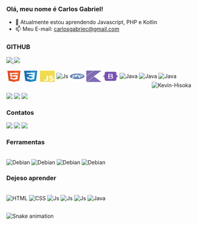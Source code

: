 ### Olá, meu nome é Carlos Gabriel!
- 🌱 Atualmente estou aprendendo Javascript, PHP e Kotlin
- 📫 Meu E-mail: carlosgabriec@gmail.com
<!--
**carlosgabriel1234/carlosgabriel1234** is a ✨ _special_ ✨ repository because its `README.md` (this file) appears on your GitHub profile.

- 🌱 Atualmente estou aprendendo Javascript, PHP e Kotlin
- 📫 Meu E-mail: carlosgabriec@gmail.com
-->


###  GITHUB

<div>
  <a href="https://github.com/KevinAlves55?tab=repositories">
  <img height="180em" src="https://github-readme-stats.vercel.app/api?username=KevinAlves55&show_icons=true&theme=midnight-purple&include_all_commits=true&count_private=true"/>
  <img height="180em" src="https://github-readme-stats.vercel.app/api/top-langs/?username=KevinAlves55&layout=compact&langs_count=7&theme=midnight-purple"/></a>
</div>

<div style="display: inline_block"><br>
  <img align="center" alt="HTML" height="30" width="40" src="https://raw.githubusercontent.com/devicons/devicon/master/icons/html5/html5-original.svg ">
  <img align="center" alt="CSS" height="30" width="40" src="https://raw.githubusercontent.com/devicons/devicon/master/icons/css3/css3-original.svg ">
  <img align="center" alt="Js" height="30" width="40" src="https://raw.githubusercontent.com/devicons/devicon/master/icons/javascript/javascript-plain.svg ">
  <img align="center" alt="Js" height="30" width="40" src="https://cdn.jsdelivr.net/gh/devicons/devicon/icons/sass/sass-original.svg ">
  <img align="center" alt="PHP" height="30" width="40" src="https://raw.githubusercontent.com/devicons/devicon/master/icons/php/php-plain.svg ">
  <img align="center" alt="Kotlin" height="30" width="40" src="https://raw.githubusercontent.com/devicons/devicon/master/icons/kotlin/kotlin-plain.svg ">
  <img align="center" alt="Bootstrap" height="30" width="40" src="https://raw.githubusercontent.com/devicons/devicon/master/icons/bootstrap/bootstrap-plain.svg ">
  <img align="center" alt="Java" height="30" width="40" src="https://cdn.jsdelivr.net/gh/devicons/devicon/icons/java/java-original.svg ">
  <img align="center" alt="Java" height="30" width="40" src="https://cdn.jsdelivr.net/gh/devicons/devicon/icons/spring/spring-original.svg " />
  <img align="center" alt="Java" height="30" width="40" src="https://cdn.jsdelivr.net/gh/devicons/devicon/icons/angularjs/angularjs-original.svg " />
  <img align="right" alt="Kevin-Hisoka" border-radius="20" height="120" width="120" src="https://c.tenor.com/IUoeL5tbyLIAAAAd/hisoka-hunter- x-hunter.gif">
</div>
                                                                                                                                       
##




 <div> 
  <a href="https://instagram.com/" target="_blank"><img src="https://img.shields.io/badge/-Instagram-%23E4405F?style=for-the-badge&logo=instagram&logoColor=white" target="_blank"></a>
  <a href = "mailto:carlosgabriec@gmail.com"><img src="https://img.shields.io/badge/-Gmail-%23333?style=for-the-badge&logo=gmail&logoColor=white" target="_blank"></a>
  <a href="https://www.linkedin.com/in/" target="_blank"><img src="https://img.shields.io/badge/-LinkedIn-%230077B5?style=for-the-badge&logo=linkedin&logoColor=white" target="_blank"></a> 
 
  
 
</div>
  
### Contatos

<div style="display: inline_block;">
  
  <a href="https://api.whatsapp.com/send?phone=5511933177140" target="_blank" rel="noopener"><img src="https://img.shields.io/badge/WhatsApp-25D366?style=for-the-badge&logo=whatsapp&logoColor=white"></a> 
  <a href="https://www.linkedin.com/in/carlos-gabriel-193914212" target="_blank"><img src="https://img.shields.io/badge/-LinkedIn-%230077B5?style=for-the-badge&logo=linkedin&logoColor=white" target="_blank"></a>
  <a href = "mailto:programador.carlosgabriec@gmail.com" target="_blank"><img src="https://img.shields.io/badge/Gmail-D14836?style=for-the-badge&logo=gmail&logoColor=white" target="_blank"></a>
    
</div>
  
  
### Ferramentas
                                                                                                                                      
<div style="display: inline_block"><br>
  <img align="center" alt="Debian" height="30" width="40" src="https://cdn.jsdelivr.net/gh/devicons/devicon/icons/vscode/vscode-original.svg"">
  <img align="center" alt="Debian" height="30" width="40" src="https://cdn.jsdelivr.net/gh/devicons/devicon/icons/figma/figma-original.svg">
  <img align="center" alt="Debian" height="30" width="40" src="https://cdn.jsdelivr.net/gh/devicons/devicon/icons/mysql/mysql-original.svg">
  <img align="center" alt="Debian" height="30" width="40" src="https://cdn.jsdelivr.net/gh/devicons/devicon/icons/windows8/windows8-original.svg"                     </div>

  
### Dejeso aprender

<div style="display: inline_block"><br>
  <img align="center" alt="HTML" height="30" width="40" src="https://cdn.jsdelivr.net/gh/devicons/devicon/icons/angularjs/angularjs-original.svg">
  <img align="center" alt="CSS" height="30" width="40" src="https://cdn.jsdelivr.net/gh/devicons/devicon/icons/react/react-original-wordmark.svg">
  <img align="center" alt="Js" height="30" width="40" src="https://cdn.jsdelivr.net/gh/devicons/devicon/icons/nodejs/nodejs-original.svg">
  <img align="center" alt="Js" height="30" width="40" src="https://cdn.jsdelivr.net/gh/devicons/devicon/icons/typescript/typescript-original.svg">
  <img align="center" alt="Js" height="30" width="40" src="https://cdn.jsdelivr.net/gh/devicons/devicon/icons/jquery/jquery-plain-wordmark.svg">   
  <img align="center" alt="Java" height="30" width="40" src="https://cdn.jsdelivr.net/gh/devicons/devicon/icons/java/java-original.svg"></div>
                                                                                                                                                 
##

  
![Snake animation](https://github.com/carlosgabriel1234/carlosgabriel1234/blob/output/github-contribution-grid-snake.svg)
